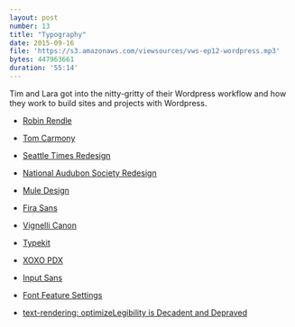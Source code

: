 ```yaml
---
layout: post
number: 13
title: "Typography"
date: 2015-09-16
file: 'https://s3.amazonaws.com/viewsources/vws-ep12-wordpress.mp3'
bytes: 447963661
duration: '55:14'
---
```

Tim and Lara got into the nitty-gritty of their Wordpress workflow and how they work to build sites and projects with Wordpress.

- [Robin Rendle]()
- [Tom Carmony]()

- [Seattle Times Redesign](http://www.seattletimes.com/)
- [National Audubon Society Redesign](http://www.audubon.org/)
- [Mule Design](http://muledesign.com/)
- [Fira Sans](http://www.carrois.com/en/fira-4-1/)
- [Vignelli Canon](www.vignelli.com/canon.pdf)
- [Typekit](https://typekit.com/)
- [XOXO PDX](http://xoxopdx.com/)
- [Input Sans](http://input.fontbureau.com/)
- [Font Feature Settings](https://developer.mozilla.org/en-US/docs/Web/CSS/font-feature-settings)
- [text-rendering: optimizeLegibility is Decadent and Depraved](https://bocoup.com/weblog/text-rendering/)
